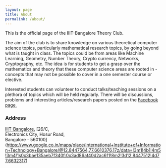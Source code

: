 ```yaml
---
layout: page
title: About
permalink: /about/
---
```


This is the official page of the IIIT-Bangalore Theory Club.

The aim of the club is to share knowledge on various theoretical computer science topics, particularly mathematical research topics, by going beyond what is taught in class. The topics could be from areas like Machine Learning, Geometry, Number Theory, Crypto currency, Networks, Cryptography, etc. The idea is for students to get a grasp over the mathematics and theory that these computer science areas are rooted in - concepts that may not be possible to cover in a one semester course or elective.

Interested students can volunteer to conduct talks/teaching sessions on a plethora of topics which will be held regularly. There will be discussions, problems and interesting articles/research papers posted on the [Facebook page.](https://www.facebook.com/iiitbtheoryclub) 

### Address 
[IIIT-Bangalore](https://www.iiitb.ac.in/), [26/C,  
Electronics City, Hosur Road,  
Bangalore - 560100] (https://www.google.co.in/maps/place/International+Institute+of+Information+Technology+Bangalore/@12.8447564,77.6610376,17z/data=!3m1!4b1!4m5!3m4!1s0x3bae135aeb7f340f:0x3ad86af40d2ac611!8m2!3d12.8447512!4d77.6632317)
